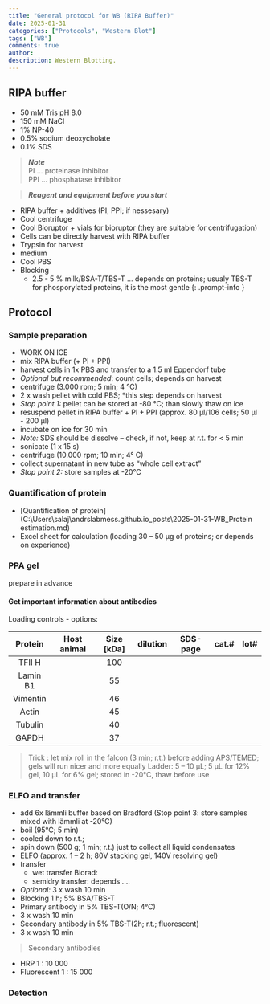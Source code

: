 ```yaml
---
title: "General protocol for WB (RIPA Buffer)"
date: 2025-01-31 
categories: ["Protocols", "Western Blot"]
tags: ["WB"]
comments: true
author:  
description: Western Blotting.
---
```


## RIPA buffer
* 50 mM Tris pH 8.0
* 150 mM NaCl
* 1% NP-40
* 0.5% sodium deoxycholate
* 0.1% SDS


> ***Note*** <br>
PI ...  proteinase inhibitor<br>
PPI ... phosphatase inhibitor<br>

> ***Reagent and equipment before you start*** 
* RIPA buffer + additives (PI, PPI; if nessesary)
* Cool centrifuge
* Cool Bioruptor + vials for bioruptor (they are suitable for centrifugation)<br>
* Cells can be directly harvest with RIPA buffer 
* Trypsin for harvest
* medium
* Cool PBS 
* Blocking
    * 2.5 - 5 % milk/BSA-T/TBS-T ... depends on proteins; usualy TBS-T for phosporylated proteins, it is the most gentle
{: .prompt-info }


## Protocol

### Sample preparation 
* WORK ON ICE
* mix RIPA buffer (+ PI + PPI)
* harvest cells in 1x PBS and transfer to a 1.5 ml Eppendorf tube
* *Optional but recommended*: count cells; depends on harvest
* centrifuge (3.000 rpm; 5 min; 4 °C)
* 2 x wash pellet with cold PBS; *this step depends on harvest
* *Stop point 1:* pellet can be stored at -80 °C; than slowly thaw on ice
* resuspend pellet in RIPA buffer + PI + PPI (approx. 80 μl/106 cells; 50 μl - 200 μl)
* incubate on ice for 30 min 
* *Note:* SDS should be dissolve – check, if not, keep at r.t. for < 5 min
* sonicate (1 x 15 s)
* centrifuge  (10.000 rpm; 10 min; 4° C)
* collect supernatant in new tube as “whole cell extract”
* *Stop point 2:* store samples at -20°C

### Quantification of protein 
* [Quantification of protein](C:\Users\salaj\andrslabmess.github.io\_posts\2025-01-31-WB_Protein estimation.md)
* Excel sheet for calculation (loading 30 – 50 μg of proteins; or depends on experience)


### PPA gel
prepare in advance

#### Get important information about antibodies
Loading controls - options:

| Protein | Host animal | Size [kDa] | dilution | SDS-page | cat.# | lot#  |
|:-------:|:-----------:|:----------:|:--------:|:--------:|:-----:|:-----:|
|TFII H   |             |       100  |          |          |       |       |
|Lamin B1 |             |       55   |          |          |       |       |
|Vimentin |             |       46   |          |          |       |       |
|Actin    |             |        45  |          |          |       |       |
|Tubulin  |             |       40   |          |          |       |       |
|GAPDH    |             |       37   |          |          |       |       |


>Trick :
let mix roll in the falcon (3 min; r.t.) before adding APS/TEMED; gels will run nicer and more equally
Ladder: 5 – 10 μL; 5 μL for 12% gel, 10 μL for 6% gel; stored in -20°C, thaw before use

### ELFO and transfer 
* add 6x lämmli buffer based on Bradford (Stop point 3: store samples mixed with lämmli at -20°C)
* boil (95°C; 5 min)
* cooled down to r.t.; 
* spin down (500 g; 1 min; r.t.) just to collect all liquid condensates 
* ELFO (approx. 1 – 2 h; 80V stacking gel, 140V resolving gel)
* transfer
    * wet transfer Biorad: 
    * semidry transfer: depends ....
* *Optional:* 3 x wash 10 min
* Blocking 1 h; 5% BSA/TBS-T
* Primary antibody in 5% TBS-T(O/N; 4°C)
* 3 x wash 10 min
* Secondary antibody in 5% TBS-T(2h; r.t.; fluorescent)
* 3 x wash 10 min

>Secondary antibodies
* HRP	        1 : 10 000
* Fluorescent	1 : 15 000


### Detection 